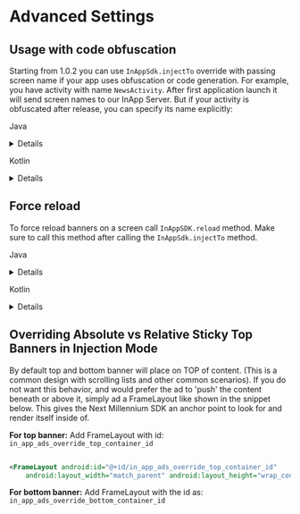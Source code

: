# Advanced Settings

## Usage with code obfuscation

Starting from 1.0.2 you can use `InAppSdk.injectTo` override with passing screen name if your app
uses obfuscation or code generation. For example, you have activity with name `NewsActivity`. After
first application launch it will send screen names to our InApp Server. But if your activity is
obfuscated after release, you can specify its name explicitly:

Java
<details>

```java

public class Zzz extends AppCompatActivity {
    @Override
    protected void onCreate(Bundle savedInstanceState) {
        super.onCreate(savedInstanceState);
        setContentView(R.layout.activity_news);
        InAppSdk.injectTo(this, "NewsActivity", savedInstanceState);
    }
}

```

</details>

Kotlin
<details>

```Kotlin

class Zzz : AppCompatActivity() {
    override fun onCreate(savedInstanceState: Bundle?) {
        super.onCreate(savedInstanceState)
        setContentView(R.layout.activity_news)
        InAppSdk.injectTo(this, "NewsActivity", savedInstanceState)
    }
}

```

</details>

## Force reload

To force reload banners on a screen call  `InAppSDK.reload` method. Make sure to call this method
after calling the `InAppSdk.injectTo` method.

Java
<details>

```java

public class MainActivity extends AppCompatActivity {
    @Override
    protected void onCreate(@Nullable Bundle savedInstanceState) {
        super.onCreate(savedInstanceState);
        setContentView(R.layout.activity_main);
        InAppSdk.injectTo(this, savedInstanceState);
        Button reload = findViewById(R.id.btn);
        reload.setOnClickListener(v -> {
            InAppSdk.reload(this, InAppSdk.ReloadFilter.TOP_AND_BOTTOM);
        });
    }
}

```

</details>

Kotlin
<details>

```Kotlin

class MainActivity : AppCompatActivity() {
    override fun onCreate(savedInstanceState: Bundle?) {
        super.onCreate(savedInstanceState)
        setContentView(R.layout.activity_main)
        InAppSdk.injectTo(this, savedInstanceState)
        val reload = findViewById(R.id.btn)
        reload.setOnClickListener {
            InAppSdk.reload(this@MainActivity, InAppSdk.ReloadFilter.TOP_AND_BOTTOM)
        }
    }
}

```

</details>

## Overriding Absolute vs Relative Sticky Top Banners in Injection Mode

By default top and bottom banner will place on TOP of content. (This is a common design with
scrolling lists and other common scenarios). If you do not want this behavior, and would prefer the
ad to 'push' the content beneath or above it, simply ad a FrameLayout like shown in the snippet
below. This gives the Next Millennium SDK an anchor point to look for and render itself inside of.

**For top banner:**  Add FrameLayout with id:
`in_app_ads_override_top_container_id`

```xml

<FrameLayout android:id="@+id/in_app_ads_override_top_container_id"
    android:layout_width="match_parent" android:layout_height="wrap_content" />
```

**For bottom banner:** Add FrameLayout with the id as:
`in_app_ads_override_bottom_container_id`